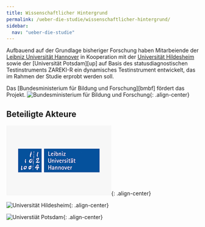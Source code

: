 ```yaml
---
title: Wissenschaftlicher Hintergrund
permalink: /ueber-die-studie/wissenschaftlicher-hintergrund/
sidebar:
  nav: "ueber-die-studie"
---
```


Aufbauend auf der Grundlage bisheriger Forschung haben Mitarbeiende der [Leibniz Universität Hannover] in Kooperation mit der [Universität Hildesheim] sowie der [Universität Potsdam][up] auf Basis des statusdiagnostischen Testinstruments ZAREKI-R ein dynamisches Testinstrument entwickelt, das im Rahmen der Studie erprobt werden soll.

Das [Bundesministerium für Bildung und Forschung][bmbf] fördert das Projekt.
![Bundesministerium für Bildung und Forschung](/assets/images/logos/BmBF-Logo_kleiner_50.jpg){: .align-center}

## Beteiligte Akteure

[Leibniz Universität Hannover]: LINK
[Universität Hildesheim]: LINK
[Universität Potsdam]: https://www.uni-potsdam.de/de/inklusion/forschungsmethodenunddiagnostik/wilbert.html "Inklusionspädagogik Uni Potsdam"
[Bundesministerium für Bildung und Forschung]: https://www.bmbf.de "Bundesministerium für Bildung und Forschung"

![Leibniz Universität Hannover](/assets/images/logos/Hannover.png){: .align-center}

![Universität Hildesheim](/assets/images/logos/Hildesheim.png){: .align-center}

![Universtiät Potsdam](/assets/images/logos/Potsdam.jpg){: .align-center}
